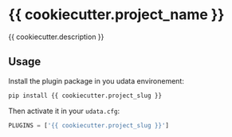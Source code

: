 # {{ cookiecutter.project_name }}

{{ cookiecutter.description }}

## Usage

Install the plugin package in you udata environement:

```bash
pip install {{ cookiecutter.project_slug }}
```

Then activate it in your `udata.cfg`:

```python
PLUGINS = ['{{ cookiecutter.project_slug }}']
```
